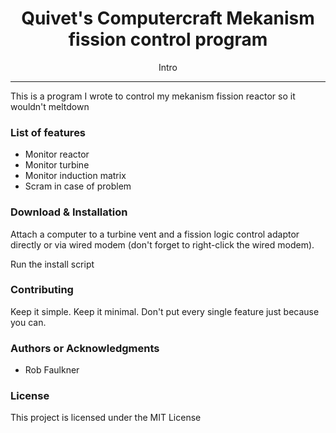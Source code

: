 <h1 align="center"> Quivet's Computercraft Mekanism fission control program </h1>

<p align="center"> Intro </p>

<hr/>

<p> This is a program I wrote to control my mekanism fission reactor so it wouldn't meltdown </p>

<h3> List of features </h3>

<ul>
  <li>Monitor reactor</li>
  <li>Monitor turbine</li>
  <li>Monitor induction matrix</li>
  <li>Scram in case of problem</li>
</ul>


<h3> Download & Installation </h3>

Attach a computer to a turbine vent and a fission logic control adaptor directly or via wired modem (don't forget to right-click the wired modem).

Run the install script

<h3>Contributing</h3>
Keep it simple. Keep it minimal. Don't put every single feature just because you can.

<h3>Authors or Acknowledgments</h3>
<ul>
  <li>Rob Faulkner</li>
</ul>

<h3>License</h3>

This project is licensed under the MIT License
